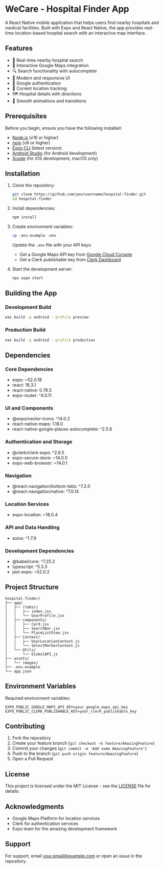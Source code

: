 # WeCare - Hospital Finder App

A React Native mobile application that helps users find nearby hospitals and medical facilities. Built with Expo and React Native, the app provides real-time location-based hospital search with an interactive map interface.

## Features

- 🏥 Real-time nearby hospital search
- 📍 Interactive Google Maps integration
- 🔍 Search functionality with autocomplete
- 📱 Modern and responsive UI
- 🔐 Google authentication
- 📍 Current location tracking
- 🗺️ Hospital details with directions
- 💫 Smooth animations and transitions

## Prerequisites

Before you begin, ensure you have the following installed:
- [Node.js](https://nodejs.org/) (v16 or higher)
- [npm](https://www.npmjs.com/) (v8 or higher)
- [Expo CLI](https://docs.expo.dev/get-started/installation/) (latest version)
- [Android Studio](https://developer.android.com/studio) (for Android development)
- [Xcode](https://developer.apple.com/xcode/) (for iOS development, macOS only)

## Installation

1. Clone the repository:
   ```bash
   git clone https://github.com/yourusername/hospital-finder.git
   cd hospital-finder
   ```

2. Install dependencies:
   ```bash
   npm install
   ```

3. Create environment variables:
   ```bash
   cp .env.example .env
   ```
   Update the `.env` file with your API keys:
   - Get a Google Maps API key from [Google Cloud Console](https://console.cloud.google.com/)
   - Get a Clerk publishable key from [Clerk Dashboard](https://dashboard.clerk.dev/)

4. Start the development server:
   ```bash
   npx expo start
   ```

## Building the App

### Development Build
```bash
eas build -p android --profile preview
```

### Production Build
```bash
eas build -p android --profile production
```

## Dependencies

### Core Dependencies
- expo: ~52.0.18
- react: 18.3.1
- react-native: 0.76.5
- expo-router: ^4.0.11

### UI and Components
- @expo/vector-icons: ^14.0.2
- react-native-maps: 1.18.0
- react-native-google-places-autocomplete: ^2.5.6

### Authentication and Storage
- @clerk/clerk-expo: ^2.6.5
- expo-secure-store: ~14.0.0
- expo-web-browser: ~14.0.1

### Navigation
- @react-navigation/bottom-tabs: ^7.2.0
- @react-navigation/native: ^7.0.14

### Location Services
- expo-location: ~18.0.4

### API and Data Handling
- axios: ^1.7.9

### Development Dependencies
- @babel/core: ^7.25.2
- typescript: ^5.3.3
- jest-expo: ~52.0.2

## Project Structure

```
hospital-finder/
├── app/
│   ├── (tabs)/
│   │   ├── index.jsx
│   │   └── UserProfile.jsx
│   ├── components/
│   │   ├── Card.jsx
│   │   ├── SearchBar.jsx
│   │   └── PlaceListView.jsx
│   ├── Context/
│   │   ├── UserLocationContext.js
│   │   └── SelectMarkerContext.js
│   └── Utils/
│       └── GlobalAPI.js
├── assets/
│   └── images/
├── .env.example
└── app.json
```

## Environment Variables

Required environment variables:
```env
EXPO_PUBLIC_GOOGLE_MAPS_API_KEY=your_google_maps_api_key
EXPO_PUBLIC_CLERK_PUBLISHABLE_KEY=your_clerk_publishable_key
```

## Contributing

1. Fork the repository
2. Create your feature branch (`git checkout -b feature/AmazingFeature`)
3. Commit your changes (`git commit -m 'Add some AmazingFeature'`)
4. Push to the branch (`git push origin feature/AmazingFeature`)
5. Open a Pull Request

## License

This project is licensed under the MIT License - see the [LICENSE](LICENSE) file for details.

## Acknowledgments

- Google Maps Platform for location services
- Clerk for authentication services
- Expo team for the amazing development framework

## Support

For support, email your.email@example.com or open an issue in the repository.
